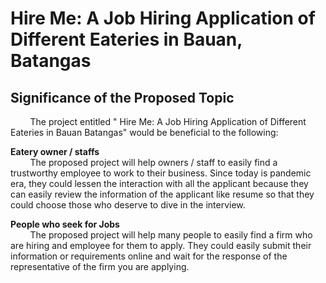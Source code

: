 # Hire Me: A Job Hiring Application of Different Eateries in Bauan, Batangas

## Significance of the Proposed Topic <br>

&nbsp; &nbsp; &nbsp; &nbsp;  The project entitled " Hire Me: A Job Hiring Application of Different Eateries in Bauan Batangas" would be beneficial to the following: <br>

<b> Eatery owner / staffs </b><br>
&nbsp; &nbsp; &nbsp; &nbsp;  The proposed project will help owners / staff to easily find a trustworthy employee to work to their business. Since today is pandemic era, they could lessen the interaction with all the applicant because they can easily review the information of the applicant like resume so that they could choose those who deserve to dive in the interview. <br> 

<b>People who seek for Jobs</b><br>
&nbsp; &nbsp; &nbsp; &nbsp;  The proposed project will help many people to easily find a firm who are hiring and employee for them to apply. They could easily submit their information or requirements online and wait for the response of the representative of the firm you are applying. <br>
